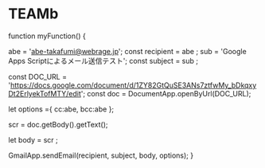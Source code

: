 # TEAMb
function myFunction() {

  abe = 'abe-takafumi@webrage.jp';
  const recipient = abe ;
  sub = 'Google Apps Scriptによるメール送信テスト';
  const subject = sub ;

  const DOC_URL = 'https://docs.google.com/document/d/1ZY82GtQuSE3ANs7ztfwMy_bDkqxyDt2ErlyekTofMTY/edit'; 
  const doc = DocumentApp.openByUrl(DOC_URL);

  let options ={
    cc:abe,
    bcc:abe
  };

  scr = doc.getBody().getText();

  let body = scr ;
  
  GmailApp.sendEmail(recipient, subject, body, options);
}


